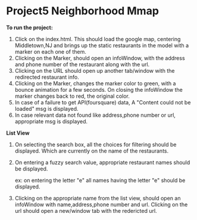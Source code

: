 
Project5 Neighborhood Mmap
==========================

**To run the project:**
1. Click on the index.html. This should load the google map, centering Middletown,NJ and brings up the static restaurants in the model with a marker on each one of them.
2. Clicking on the Marker, should open an infoWindow, with the address and phone number of the restaurant along with the url.
3. Clicking on the URL should open up another tab/window with the redirected restaurant info.
4. Clicking on the Marker, changes the marker color to green, with a bounce animation for a few seconds. On closing the infoWindow the marker changes back to red, the original color.
5. In case of a failure to get API(foursquare) data, A "Content could not be loaded" msg is displayed.
6. In case relevant data not found like address,phone number or url, appropriate msg is displayed.

**List View**
1. On selecting the search box, all the choices for filtering should be displayed. Which are currently on the name of the restaurants.
2. On entering a fuzzy search value, appropriate restaurant names should be displayed.

   ex: on entering the letter "e" all names having the letter "e" should be displayed.
3. Clicking on the appropriate name from the list view, should open an infoWindow with name,address,phone number and url.       Clicking on the url should open a new/window tab with the redericted url.
